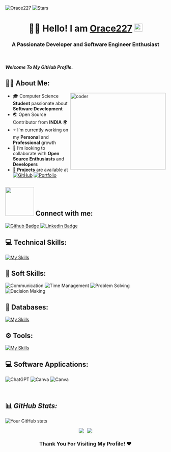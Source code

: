 <p align="left">
  <img src="https://komarev.com/ghpvc/?username=Orace227&label=Profile%20views&color=0e75b6&style=flat" alt="Orace227" />
  <img alt="Stars" src="https://img.shields.io/github/stars/Orace227?style=flat&labelColor=343b41"/>
</p>

# <div align="center"> 👨‍🎓 Hello! I am [Orace227](https://your-website-link.com) <img src="https://media.giphy.com/media/hvRJCLFzcasrR4ia7z/giphy.gif" height="25px"> </div>

<h3 align="center">A Passionate Developer and Software Engineer Enthusiast</h3>
<br />

#### _Welcome To My GitHub Profile._ 

## 🧑‍💻 About Me:

<img align="right" alt="coder" width="300" height="240" src="https://github.com/Orace227/Orace227/blob/main/coding-gif-1-unscreen.gif" />

- 🎓 Computer Science **Student** passionate about **Software Development**
- 🌏 Open Source Contributor from **INDIA** 🌍
- ⭐ I’m currently working on my **Personal** and **Professional** growth
- 🤝 I’m looking to collaborate with **Open Source Enthusiasts** and **Developers**
- 🚀 **Projects** are available at 
  [![GitHub](https://img.shields.io/badge/github-%23121011.svg?style=flat-square&logo=github&logoColor=white)](https://github.com/Orace227)
  [![Portfolio](https://img.shields.io/badge/Portfolio-%23000000.svg?style=flat-square&logo=firefox&logoColor=#FF7139)]([https://your-website-link.com](https://bhavin.team.glitchastra.com/))

<h2><img src="https://raw.githubusercontent.com/ShahriarShafin/ShahriarShafin/main/Assets/handshake.gif" width="90px"> Connect with me:</h2>
<div id="badges">
  <a href="https://github.com/Orace227">
    <img src="https://img.shields.io/badge/Github-013243?style=for-the-badge&logo=Github&logoColor=white" alt="Github Badge"/>
  </a>
  <a href="[https://www.linkedin.com/in/your-linkedin-profile](https://www.linkedin.com/in/bhavin-prajapati-b8476b275/)">
    <img src="https://img.shields.io/badge/Linkedin-blue?style=for-the-badge&logo=linkedin&logoColor=white" alt="Linkedin Badge"/>
  </a>
</div>

## 💻 Technical Skills:
[![My Skills](https://skillicons.dev/icons?i=javascript,react,nodejs,mongodb,html,css,git&perline=8)](https://skillicons.dev)

## 👤 Soft Skills:
<div id="badges">
  <a><img src="https://img.shields.io/badge/Communication-yellow?style=for-the-badge&logoColor=white" alt="Communication"/></a>
  <a><img src="https://img.shields.io/badge/Time Management-470137?style=for-the-badge&logoColor=white" alt="Time Management"/></a>
  <a><img src="https://img.shields.io/badge/Problem Solving-E10098?style=for-the-badge&logoColor=white" alt="Problem Solving"/></a>
  <a><img src="https://img.shields.io/badge/Decision Making-FE7A16?style=for-the-badge&logoColor=white" alt="Decision Making"/></a>
</div>

## 📅 Databases:
[![My Skills](https://skillicons.dev/icons?i=mongodb&perline=8)](https://skillicons.dev)

## ⚙️ Tools:
[![My Skills](https://skillicons.dev/icons?i=git,github,vscode&perline=8)](https://skillicons.dev)

## 💻 Software Applications:
![ChatGPT](https://img.shields.io/badge/chatGPT-74aa9c?style=for-the-badge&logo=openai&logoColor=white)
![Canva](https://img.shields.io/badge/Canva-%2300C4CC.svg?style=for-the-badge&logo=Canva&logoColor=white)
![Canva](https://img.shields.io/badge/figma-%2300C4CC.svg?style=for-the-badge&logo=Canva&logoColor=white)

<br />

## 📊 _GitHub Stats:_
![Your GitHub stats](https://github-readme-stats.vercel.app/api?username=Orace227&show_icons=true&theme=dark)
<div style="display: flex; flex-wrap: wrap; gap: 10px; align-items: center; justify-content: center;">
  <img src="https://github-readme-streak-stats.herokuapp.com/?user=Orace227&theme=dark&hide_border=false"> 
  <img src="https://github-readme-stats.vercel.app/api/top-langs/?username=Orace227&theme=dark&hide_border=false&include_all_commits=&count_private=false&layout=compact">
</div>

### <div align="center">Thank You For Visiting My Profile! ❤️</div>
